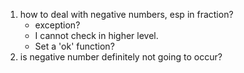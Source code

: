 ﻿1. how to deal with negative numbers, esp in fraction?
	* exception?
	* I cannot check in higher level.
	* Set a 'ok' function?
2. is negative number definitely not going to occur?
